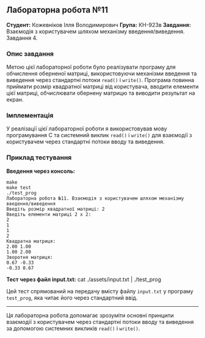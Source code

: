 ## Лабораторна робота №11

**Студент:** Кожевніков Ілля Володимирович
**Група:** КН-923в
**Завдання:** Взаємодія з користувачем шляхом механізму введення/виведення. Завдання 4.

### Опис завдання

Метою цієї лабораторної роботи було реалізувати програму для обчислення оберненої матриці, використовуючи механізми введення та виведення через стандартні потоки `read()` і `write()`. Програма повинна приймати розмір квадратної матриці від користувача, вводити елементи цієї матриці, обчислювати обернену матрицю та виводити результат на екран.

### Імплементація

У реалізації цієї лабораторної роботи я використовував мову програмування C та системний виклик `read()` і `write()` для взаємодії з користувачем через стандартні потоки вводу та виведення.

### Приклад тестування

**Введення через консоль:**


```plaintext
make
make test
./test_prog
Лабораторна робота №11. Взаємодія з користувачем шляхом механізму введення/виведення
Введіть розмір квадратної матриці: 2
Введіть елементи матриці 2 x 2:
2 
1
1 
2
Квадратна матриця:
2.00 1.00
1.00 2.00
Зворотня матриця:
0.67 -0.33
-0.33 0.67
```

**Тест через файл input.txt:**
cat ./assets/input.txt | ./test_prog

Цей тест спрямований на передачу вмісту файлу `input.txt` у програму `test_prog`, яка читає його через стандартний ввід.

---

Ця лабораторна робота допомагає зрозуміти основні принципи взаємодії з користувачем через стандартні потоки вводу та виведення за допомогою системних викликів `read()` і `write()`.
